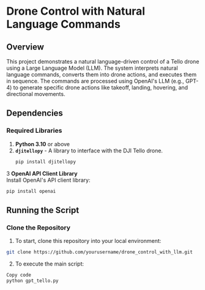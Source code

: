 # Drone Control with Natural Language Commands

## Overview
This project demonstrates a natural language-driven control of a Tello drone using a Large Language Model (LLM). The system interprets natural language commands, converts them into drone actions, and executes them in sequence. The commands are processed using OpenAI's LLM (e.g., GPT-4) to generate specific drone actions like takeoff, landing, hovering, and directional movements.

## Dependencies

### Required Libraries
1. **Python 3.10** or above
2. **`djitellopy`** - A library to interface with the DJI Tello drone.
   ```bash
   pip install djitellopy
   ```
3 **OpenAI API Client Library**  
   Install OpenAI's API client library:
   ```bash
   pip install openai
   ```


## Running the Script

### Clone the Repository
1. To start, clone this repository into your local environment:
```bash
git clone https://github.com/yourusername/drone_control_with_llm.git
```


2. To execute the main script:

```bash
Copy code
python gpt_tello.py
```

  
